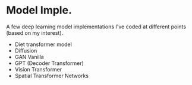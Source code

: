 # Model Imple.

A few deep learning model implementations I've coded at different points (based on my interest).
- Diet transformer model
- Diffusion
- GAN Vanilla
- GPT (Decoder Transformer)
- Vision Transformer
- Spatial Transformer Networks
